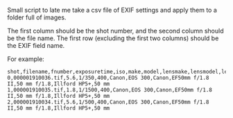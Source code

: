 Small script to late me take a csv file of EXIF settings and apply them to a folder full of images.

The first column should be the shot number, and the second column should be the file name. The first row (excluding the first two columns) should be the EXIF field name.

For example:

```
shot,filename,fnumber,exposuretime,iso,make,model,lensmake,lensmodel,lensinfo,caption,focallength
0,000001910036.tif,5.6,1/350,400,Canon,EOS 300,Canon,EF50mm f/1.8 II,50 mm f/1.8,Illford HP5+,50 mm
1,000001910035.tif,1.8,1/1500,400,Canon,EOS 300,Canon,EF50mm f/1.8 II,50 mm f/1.8,Illford HP5+,50 mm
2,000001910034.tif,5.6,1/500,400,Canon,EOS 300,Canon,EF50mm f/1.8 II,50 mm f/1.8,Illford HP5+,50 mm
```
